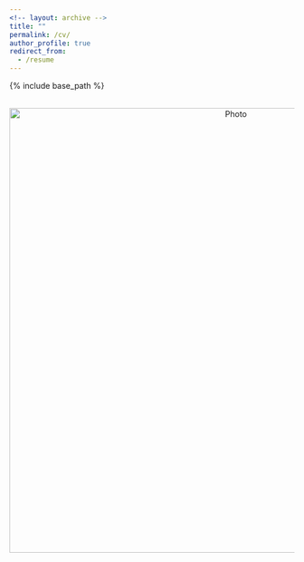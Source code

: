 ```yaml
---
<!-- layout: archive -->
title: ""
permalink: /cv/
author_profile: true
redirect_from:
  - /resume
---
```


{% include base_path %}

<p align="center">
  <img src="https://tomyaacov.github.io/files/Tom_Yaacov___CV.pdf" alt="Photo" style="width: 785px;"/> 
</p>

